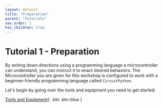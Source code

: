 ```yaml
---
layout: default
title: "Preparation"
parent: "Tutorials"
nav_order: 1
has_children: true
---
```


# Tutorial 1 - Preparation

By writing down directions using a programming language a microcontroller can understand, you can instruct it to enact desired behaviors. The Microcontroller you are given for this workshop is configured to work with a beginner-friendly programming language called `CircuitPython`.

Let's begin by going over the tools and equipment you need to get started:

[Tools and Equipment](tools-and-equipment){: .btn .btn-blue }